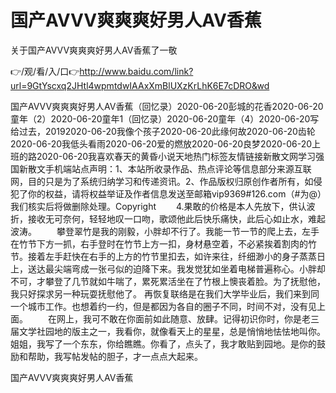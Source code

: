 # 国产AVVV爽爽爽好男人AV香蕉
关于国产AVVV爽爽爽好男人AV香蕉了一敬

👉/观/看/入/口👉http://www.baidu.com/link?url=9GtYscxq2JHtl4wpmtdwIAAxXmBlUXzKrLhK6E7cDRO&wd

国产AVVV爽爽爽好男人AV香蕉（回忆录）2020-06-20彭城的花香2020-06-20童年（2）2020-06-20童年1（回忆录）2020-06-20童年（4）2020-06-20写给过去，20192020-06-20我像个孩子2020-06-20此缘何故2020-06-20齿轮2020-06-20我低头看雨2020-06-20爱的燃放2020-06-20良梦2020-06-20上班的路2020-06-20我喜欢春天的黄昏小说天地热门标签友情链接新散文网学习强国新散文手机端站点声明：1、本站所收录作品、热点评论等信息部分来源互联网，目的只是为了系统归纳学习和传递资讯。2、作品版权归原创作者所有，如侵犯了你的权益，请将权益举证及作者信息发送至邮箱vip9369#126.com（#为@）我们核实后将做删除处理。Copyright
　　4.果敢的价格是本人先放下，供认波折，接收无可奈何，轻轻地叹一口吻，歌颂他此后快乐痛快，此后心如止水，难起波涛。
　　攀登翠竹是我的刚毅，小胖却不行了。我能一节一节的爬上去，左手在竹节下方一抓，右手登时在竹节上方一扣，身材悬空着，不必紧挨着割肉的竹节。接着左手赶快在右手的上方的竹节里扣去，如许来往，纤细渺小的身子蒸蒸日上，送达最尖端弯成一张弓似的迫降下来。我发觉犹如坐着电梯普遍称心。小胖却不可，才攀登了几节就如牛喘了，累死累活坐在了竹根上懊丧着脸。为了抚慰他，我只好探求另一种玩耍抚慰他了。
再恢复联络是在我们大学毕业后，我们来到同一个城市工作。也想着约一约，但是都因为各自的圈子不同，时间不对，没有见上面。
　　在网上，我可不敢在你面前如此随意、放肆。记得初识你时，你是老三届文学社园地的版主之一，我看你，就像看天上的星星，总是悄悄地怯怯地叫你。姐姐，我写了一个东东，你给瞧瞧。你看了，点头了，我才敢贴到园地。是你的鼓励和帮助，我写帖发帖的胆子，才一点点大起来。

国产AVVV爽爽爽好男人AV香蕉
